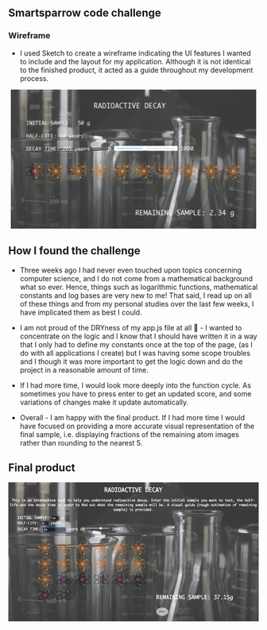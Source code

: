 ## Smartsparrow code challenge

### Wireframe

* I used Sketch to create a wireframe indicating the UI features I wanted to include and the layout for my application. Although it is not identical to the finished product, it acted as a guide throughout my development process.

<p align="center">
  <img height=280 alt="wireframe" src="SSWireframe.png">
</p>

## How I found the challenge

* Three weeks ago I had never even touched upon topics concerning computer science, and I do not come from a mathematical background what so ever. Hence, things such as logarithmic functions, mathematical constants and log bases are very new to me! That said, I read up on all of these things and from my personal studies over the last few weeks, I have implicated them as best I could.

* I am not proud of the DRYness of my app.js file at all 🙈 - I wanted to concentrate on the logic and I know that I should have written it in a way that I only had to define my constants once at the top of the page, (as I do with all applications I create) but I was having some scope troubles and I though it was more important to get the logic down and do the project in a reasonable amount of time.

* If I had more time, I would look more deeply into the function cycle. As sometimes you have to press enter to get an updated score, and some variations of changes make it update automatically.

* Overall - I am happy with the final product. If I had more time I would have focused on providing a more accurate visual representation of the final sample, i.e. displaying fractions of the remaining atom images rather than rounding to the nearest 5.

## Final product

<p align="center">
  <img height=280 alt="final" src="final.png">
</p>
